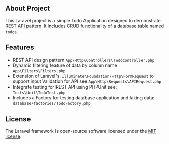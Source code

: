 ## About Project

This Laravel project is a simple Todo Application designed to demonstrate REST API pattern. It includes CRUD functionality of a database table named `todos`.

## Features

- REST API design pattern `App\Http\Controllers\TodoController.php`
- Dynamic filtering feature of data by column name
 ```App\Filters\Filters.php```
- Extension of Laravel's:
 `Illuminate\Foundation\Http\FormRequest` to support input Validation for API see `App\Http\Requests\APIRequest.php`
- Integrate testing for REST API using PHPUnit see: `Tests\Unit\TodoTest.php`
- Includes a Factory for testing database application and faking data: `database/factories/TodoFactory.php`

## License

The Laravel framework is open-source software licensed under the [MIT license](https://opensource.org/licenses/MIT).
